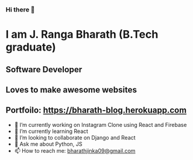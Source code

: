 ### Hi there 👋

# I am J. Ranga Bharath (B.Tech graduate)
## Software Developer
## Loves to make awesome websites
## Portfoilo: https://bharath-blog.herokuapp.com
- 🔭 I’m currently working on Instagram Clone using React and Firebase
- 🌱 I’m currently learning React
- 👯 I’m looking to collaborate on Django and React
- 💬 Ask me about Python, JS
- 📫 How to reach me: bharathjinka09@gmail.com 
